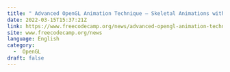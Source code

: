 ```yaml
---
title: " Advanced OpenGL Animation Technique – Skeletal Animations with Assimp "
date: 2022-03-15T15:37:21Z
link: https://www.freecodecamp.org/news/advanced-opengl-animation-technique-skeletal-animations/?utm_medium=RSS&utm_source=news.12bit.vn
site: www.freecodecamp.org/news
language: English
category:
  -  OpenGL 
draft: false
---
```

